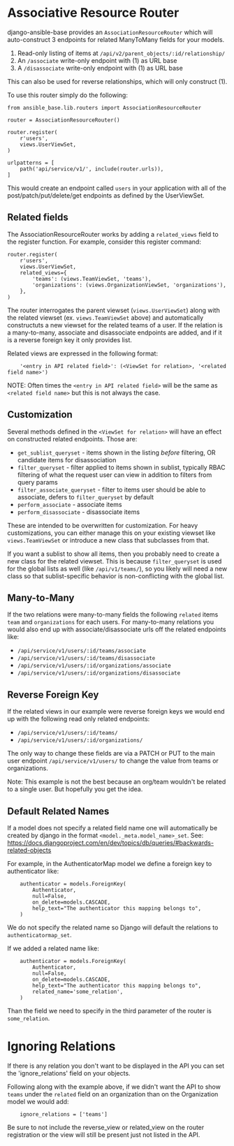 # Associative Resource Router

django-ansible-base provides an `AssociationResourceRouter` which will auto-construct 3 endpoints for related ManyToMany fields for your models.

1. Read-only listing of items at `/api/v2/parent_objects/:id/relationship/`
2. An `/associate` write-only endpoint with (1) as URL base
3. A `/disassociate` write-only endpoint with (1) as URL base

This can also be used for reverse relationships, which will only construct (1).

To use this router simply do the following:
```
from ansible_base.lib.routers import AssociationResourceRouter

router = AssociationResourceRouter()

router.register(
    r'users',
    views.UserViewSet,
)

urlpatterns = [
    path('api/service/v1/', include(router.urls)),
]
```

This would create an endpoint called `users` in your application with all of the post/patch/put/delete/get endpoints as defined by the UserViewSet.

## Related fields

The AssociationResourceRouter works by adding a `related_views` field to the register function. For example, consider this register command:
```
router.register(
    r'users',
    views.UserViewSet,
    related_views={
        'teams': (views.TeamViewSet, 'teams'),
        'organizations': (views.OrganizationViewSet, 'organizations'),
    },
)
```

The router interrogates the parent viewset (`views.UserViewSet`) along with the related viewset (ex. `views.TeamViewSet` above) and automatically constructuts a new viewset for the related teams of a user. If the relation is a many-to-many, associate and disassociate endpoints are added, and if it is a reverse foreign key it only provides list.

Related views are expressed in the following format:

```
    '<entry in API related field>': (<ViewSet for relation>, '<related field name>')
```

NOTE: Often times the `<entry in API related field>` will be the same as `<related field name>` but this is not always the case.


## Customization

Several methods defined in the `<ViewSet for relation>` will have an effect on constructed related endpoints.
Those are:

 - `get_sublist_queryset` - items shown in the listing _before_ filtering, OR candidate items for disassociation
 - `filter_queryset` - filter applied to items shown in sublist, typically RBAC filtering of what the request user can view in addition to filters from query params
 - `filter_associate_queryset` - filter to items user should be able to associate, defers to `filter_queryset` by default
 - `perform_associate` - associate items
 - `perform_disassociate` - disassociate items

These are intended to be overwritten for customization.
For heavy customizations, you can either manage this on your existing viewset like `views.TeamViewSet`
or introduce a new class that subclasses from that.

If you want a sublist to show all items, then you probably need to create a new class for the related viewset.
This is because `filter_queryset` is used for the global lists as well (like `/api/v1/teams/`), so you likely
will need a new class so that sublist-specific behavior is non-conflicting with the global list.


## Many-to-Many

If the two relations were many-to-many fields the following `related` items `team` and `organizations` for each users. For many-to-many relations you would also end up with associate/disassociate urls off the related endpoints like:
  * `/api/service/v1/users/:id/teams/associate`
  * `/api/service/v1/users/:id/teams/disassociate`
  * `/api/service/v1/users/:id/organizations/associate`
  * `/api/service/v1/users/:id/organizations/disassociate`


## Reverse Foreign Key

If the related views in our example were reverse foreign keys we would end up with the following read only related endpoints:
  * `/api/service/v1/users/:id/teams/`
  * `/api/service/v1/users/:id/organizations/`

The only way to change these fields are via a PATCH or PUT to the main user endpoint `/api/service/v1/users/` to change the value from teams or organizations.

Note: This example is not the best because an org/team wouldn't be related to a single user. But hopefully you get the idea.


## Default Related Names

If a model does not specify a related field name one will automatically be created by django in the format `<model._meta.model_name>_set`.
See: https://docs.djangoproject.com/en/dev/topics/db/queries/#backwards-related-objects

For example, in the AuthenticatorMap model we define a foreign key to authenticator like:
```
    authenticator = models.ForeignKey(
        Authenticator,
        null=False,
        on_delete=models.CASCADE,
        help_text="The authenticator this mapping belongs to",
    )
```

We do not specify the related name so Django will default the relations to `authenticatormap_set`.

If we added a related name like:
```
    authenticator = models.ForeignKey(
        Authenticator,
        null=False,
        on_delete=models.CASCADE,
        help_text="The authenticator this mapping belongs to",
        related_name='some_relation',
    )
```

Than the field we need to specify in the third parameter of the router is `some_relation`.


# Ignoring Relations

If there is any relation you don't want to be displayed in the API you can set the 'ignore_relations' field on your objects. 

Following along with the example above, if we didn't want the API to show `teams` under the `related` field on an organization than on the Organization model we would add:
```
    ignore_relations = ['teams']
```

Be sure to not include the reverse_view or related_view on the router registration or the view will still be present just not listed in the API. 
